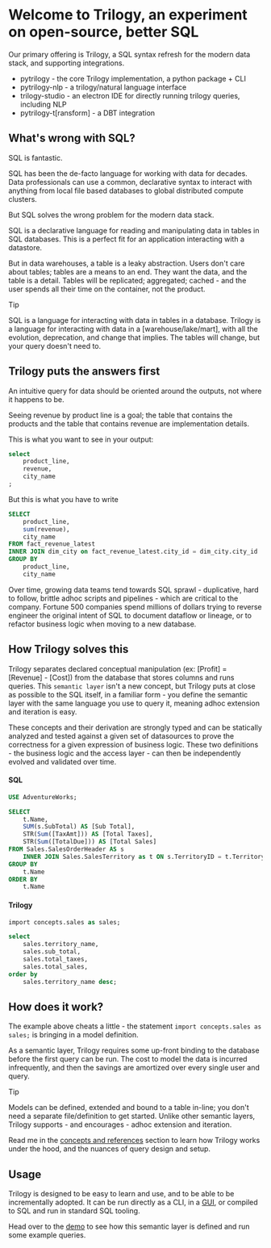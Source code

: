 # Welcome to Trilogy, an experiment on open-source, better SQL

Our primary offering is Trilogy, a SQL syntax refresh for the modern data stack, and supporting integrations.

- pytrilogy - the core Trilogy implementation, a python package + CLI
- pytrilogy-nlp - a trilogy/natural language interface
- trilogy-studio - an electron IDE for directly running trilogy queries, including NLP
- pytrilogy-t[ransform] - a DBT integration

## What's wrong with SQL?

SQL is fantastic.

SQL has been the de-facto language for working with data for decades. Data professionals can use a common, declarative syntax to interact with anything from local file based databases to global distributed compute clusters.

But SQL solves the wrong problem for the modern data stack.

SQL is a declarative language for reading and manipulating data in tables in SQL databases. This is a perfect fit for an application interacting with a datastore.

But in data warehouses, a table is a leaky abstraction. Users don't care about tables; tables are a means to an end. They want the data, and the table is a detail. Tables will be replicated; aggregated; cached - and the user spends all their time on the container, not the product.

> [!TIP]
> SQL is a language for interacting with data in tables in a database. Trilogy is a language for interacting with data in a [warehouse/lake/mart], with all the evolution, deprecation, and change that implies. The
> tables will change, but your query doesn't need to.


## Trilogy puts the answers first

An intuitive query for data should be oriented around the outputs, not where it happens to be.

Seeing revenue by product line is a goal; the table that contains the products and the table that contains revenue are implementation details.

This is what you want to see in your output:

```sql
select
    product_line,
    revenue,
    city_name
;
```

But this is what you have to write
```sql
SELECT
    product_line,
    sum(revenue),
    city_name
FROM fact_revenue_latest
INNER JOIN dim_city on fact_revenue_latest.city_id = dim_city.city_id
GROUP BY 
    product_line,
    city_name
```

Over time, growing data teams tend towards SQL sprawl - duplicative,
hard to follow, brittle adhoc scripts and pipelines - which are critical to the company. Fortune 500 companies spend millions of dollars trying to reverse engineer the original intent of SQL to document dataflow or lineage, or to refactor business logic when moving to a new database.

## How Trilogy solves this

Trilogy separates declared conceptual manipulation (ex: [Profit] = [Revenue] - [Cost]) from the database that stores columns and runs queries. This `semantic layer` isn't a new concept, but Trilogy puts at close as possible
to the SQL itself, in a familiar form - you define the semantic layer with the same language you use to query it, meaning adhoc extension and iteration is easy.

These concepts and their derivation are strongly typed and can be statically analyzed and tested against a given set of datasources to prove the correctness for a given expression of business logic. These two definitions - the business logic and the access layer - can then be independently evolved and validated over time.

#### SQL
```sql
USE AdventureWorks;

SELECT 
    t.Name, 
    SUM(s.SubTotal) AS [Sub Total],
    STR(Sum([TaxAmt])) AS [Total Taxes],
    STR(Sum([TotalDue])) AS [Total Sales]
FROM Sales.SalesOrderHeader AS s
    INNER JOIN Sales.SalesTerritory as t ON s.TerritoryID = t.TerritoryID
GROUP BY 
    t.Name
ORDER BY 
    t.Name
```

#### Trilogy
```sql
import concepts.sales as sales;

select
    sales.territory_name,
    sales.sub_total,
    sales.total_taxes,
    sales.total_sales,
order by
    sales.territory_name desc;
```

## How does it work?

The example above cheats a little - the statement `import concepts.sales as sales;` is bringing in a model definition.

As a semantic layer, Trilogy requires some up-front binding to the database before the first query can be run.  The cost to model the data is incurred infrequently, and then the savings are amortized over every single user and query.

> [!TIP]
> Models can be defined, extended and bound to a table in-line; you don't need a separate file/definition to get started.
Unlike other semantic layers, Trilogy supports - and encourages - adhoc extension and iteration. 

Read me in the [concepts and references](/concepts) section to learn how Trilogy works under the hood, and the nuances of query design and setup.

## Usage

Trilogy is designed to be easy to learn and use, and to be able to be incrementally adopted. It can be run directly as a CLI, in a [GUI](/studio), or compiled to SQL and run in standard SQL tooling. 

Head over to the [demo](/demo) to see how this semantic layer is defined and run some example queries.
